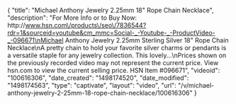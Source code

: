 {
    "title": "Michael Anthony Jewelry 2.25mm 18\" Rope Chain Necklace",
    "description": "For More Info or to Buy Now: http:\/\/www.hsn.com\/products\/seo\/7836544?rdr=1&sourceid=youtube&cm_mmc=Social-_-Youtube-_-ProductVideo-_-096671\nMichael Anthony Jewelry 2.25mm Sterling Silver 18\" Rope Chain Necklace\nA pretty chain to hold your favorite silver charms or pendants is a versatile staple for any jewelry collection. This lovely...\nPrices shown on the previously recorded video may not represent the current price.  View hsn.com to view the current selling price. HSN Item #096671",
    "videoid": "100616306",
    "date_created": "1498174520",
    "date_modified": "1498174563",
    "type": "captivate",
    "layout": "video",
    "url": "\/v\/michael-anthony-jewelry-2-25mm-18-rope-chain-necklace\/100616306"
}